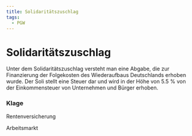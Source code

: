 ```yaml
---
title: Solidaritätszuschlag
tags:
  - PGW
---
```

# Solidaritätszuschlag

Unter dem Solidaritätszuschlag versteht man eine Abgabe, die zur Finanzierung der Folgekosten des Wiederaufbaus Deutschlands erhoben wurde. Der Soli stellt eine Steuer dar und wird in der Höhe von 5.5 % von der Einkommensteuer von Unternehmen und Bürger erhoben. 

### Klage

Rentenversicherung

Arbeitsmarkt